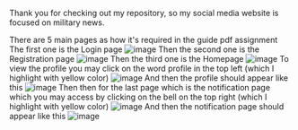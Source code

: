 Thank you for checking out my repository, so my social media website is focused on military news.

There are 5 main pages as how it's required in the guide pdf assignment
The first one is the Login page
![image](https://github.com/Big0620Ben/mamat-sosmed-website/assets/49725196/8b7097c6-ce28-4da7-bf85-be73ac76cf8e)
Then the second one is the Registration page
![image](https://github.com/Big0620Ben/mamat-sosmed-website/assets/49725196/ec752f5b-edf0-471e-b8f7-709608d46a0e)
Then the third one is the Homepage
![image](https://github.com/Big0620Ben/mamat-sosmed-website/assets/49725196/47ec0eb2-bdd3-42bb-b6be-e453533e6ff8)
To view the profile you may click on the word profile in the top left (which I highlight with yellow color)
![image](https://github.com/Big0620Ben/mamat-sosmed-website/assets/49725196/31c6ec94-a588-415d-8eef-c900671f8b82)
And then the profile should appear like this
![image](https://github.com/Big0620Ben/mamat-sosmed-website/assets/49725196/1f9dbae8-6b07-4bcc-a37b-303e888b749b)
Then then for the last page which is the notification page which you may access by clicking on the bell on the top right (which I highlight with yellow color)
![image](https://github.com/Big0620Ben/mamat-sosmed-website/assets/49725196/136ccbef-f5d7-42c1-a410-5d7312641caa)
And then the notification page should appear like this
![image](https://github.com/Big0620Ben/mamat-sosmed-website/assets/49725196/8bf5be40-083e-45df-b55e-981dae5ed193)
